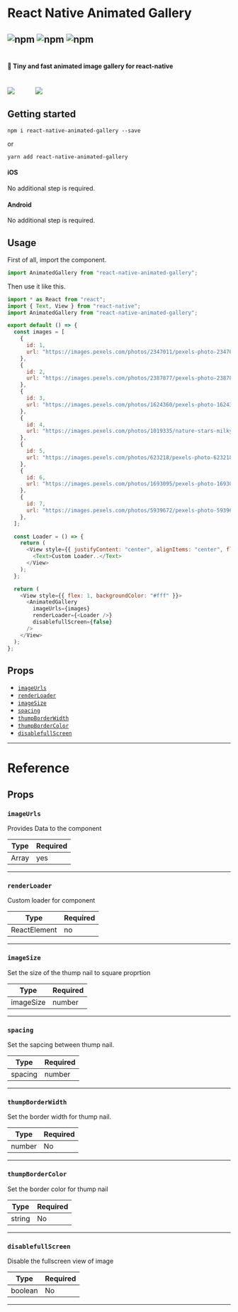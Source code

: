 # React Native Animated Gallery

## ![npm](https://img.shields.io/npm/l/react-native-animated-gallery) ![npm](https://img.shields.io/npm/v/react-native-animated-gallery) ![npm](https://img.shields.io/david/DIGIEGGS/rn-country-code-picker)

#

#### 🚀 Tiny and fast animated image gallery for react-native

#

![](https://media.giphy.com/media/geYcjlxk7GroFPeKOq/giphy.gif)            ![](https://media.giphy.com/media/pfd4l4hy9ZQqlKAgXE/giphy.gif)

## Getting started

`npm i react-native-animated-gallery --save`

or

`yarn add react-native-animated-gallery`

#### iOS

No additional step is required.

#### Android

No additional step is required.

## Usage

First of all, import the component.

```javascript
import AnimatedGallery from "react-native-animated-gallery";
```

Then use it like this.

```javascript
import * as React from "react";
import { Text, View } from "react-native";
import AnimatedGallery from "react-native-animated-gallery";

export default () => {
  const images = [
    {
      id: 1,
      url: "https://images.pexels.com/photos/2347011/pexels-photo-2347011.jpeg?auto=compress&cs=tinysrgb&fit=crop&h=1200&w=800",
    },
    {
      id: 2,
      url: "https://images.pexels.com/photos/2387877/pexels-photo-2387877.jpeg?auto=compress&cs=tinysrgb&fit=crop&h=1200&w=800",
    },
    {
      id: 3,
      url: "https://images.pexels.com/photos/1624360/pexels-photo-1624360.jpeg?auto=compress&cs=tinysrgb&fit=crop&h=1200&w=800",
    },
    {
      id: 4,
      url: "https://images.pexels.com/photos/1019335/nature-stars-milky-way-galaxy-1019335.jpeg?auto=compress&cs=tinysrgb&fit=crop&h=1200&w=800",
    },
    {
      id: 5,
      url: "https://images.pexels.com/photos/623218/pexels-photo-623218.jpeg?auto=compress&cs=tinysrgb&fit=crop&h=1200&w=800",
    },
    {
      id: 6,
      url: "https://images.pexels.com/photos/1693095/pexels-photo-1693095.jpeg?auto=compress&cs=tinysrgb&fit=crop&h=1200&w=800",
    },
    {
      id: 7,
      url: "https://images.pexels.com/photos/5939672/pexels-photo-5939672.jpeg?auto=compress&cs=tinysrgb&fit=crop&h=1200&w=800",
    },
  ];

  const Loader = () => {
    return (
      <View style={{ justifyContent: "center", alignItems: "center", flex: 1 }}>
        <Text>Custom Loader..</Text>
      </View>
    );
  };

  return (
    <View style={{ flex: 1, backgroundColor: "#fff" }}>
      <AnimatedGallery
        imageUrls={images}
        renderLoader={<Loader />}
        disablefullScreen={false}
      />
    </View>
  );
};
```

## Props

- [`imageUrls`](#imageUrls)
- [`renderLoader`](#renderLoader)
- [`imageSize`](#imageSize)
- [`spacing`](#spacing)
- [`thumpBorderWidth`](#thumpBorderWidth)
- [`thumpBorderColor`](#thumpBorderColor)
- [`disablefullScreen`](#disablefullScreen)

---

# Reference

## Props

### `imageUrls`

Provides Data to the component

| Type  | Required |
| ----- | -------- |
| Array | yes      |

---

### `renderLoader`

Custom loader for component

| Type         | Required |
| ------------ | -------- |
| ReactElement | no       |

---

### `imageSize`

Set the size of the thump nail to square proprtion

| Type      | Required |
| --------- | -------- |
| imageSize | number   |

---

### `spacing`

Set the sapcing between thump nail.

| Type    | Required |
| ------- | -------- |
| spacing | number   |

---

### `thumpBorderWidth`

Set the border width for thump nail.

| Type   | Required |
| ------ | -------- |
| number | No       |

---

### `thumpBorderColor`

Set the border color for thump nail

| Type   | Required |
| ------ | -------- |
| string | No       |

---

### `disablefullScreen`

Disable the fullscreen view of image

| Type    | Required |
| ------- | -------- |
| boolean | No       |

---
